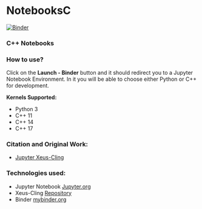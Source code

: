 # NotebooksC  

[![Binder](https://mybinder.org/badge_logo.svg)](https://mybinder.org/v2/gh/arcelioeperez/NotebooksC/main)

### C++ Notebooks  

### How to use?  
Click on the **Launch - Binder** button and it should redirect you to a Jupyter Notebook Environment. In it you will be able to choose either Python or C++ for development.  

**Kernels Supported:**  
- Python 3  
- C++ 11  
- C++ 14  
- C++ 17    

### Citation and Original Work:  
- [Jupyter Xeus-Cling](https://xeus-cling.readthedocs.io/en/latest/)    

### Technologies used:  
- Jupyter Notebook [Jupyter.org](https://jupyter.org/)   
- Xeus-Cling  [Repository](https://github.com/jupyter-xeus/xeus-cling)  
- Binder  [mybinder.org](https://mybinder.org/)  
